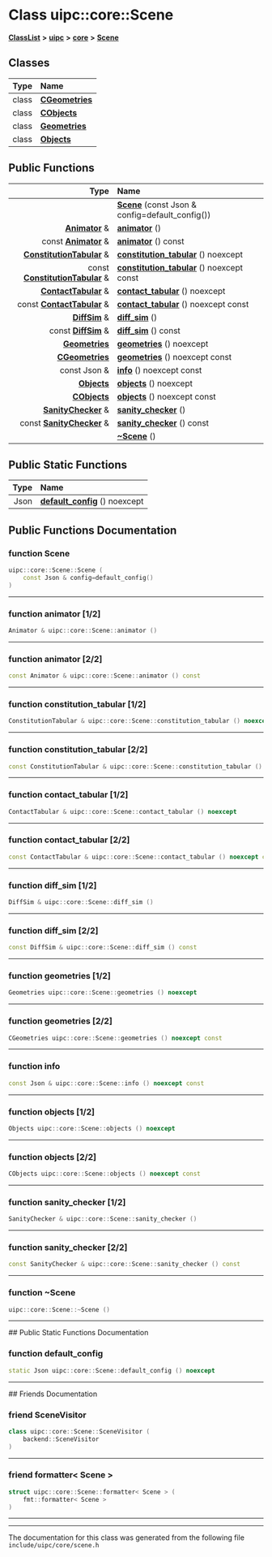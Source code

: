 

# Class uipc::core::Scene



[**ClassList**](annotated.md) **>** [**uipc**](namespaceuipc.md) **>** [**core**](namespaceuipc_1_1core.md) **>** [**Scene**](classuipc_1_1core_1_1_scene.md)




















## Classes

| Type | Name |
| ---: | :--- |
| class | [**CGeometries**](classuipc_1_1core_1_1_scene_1_1_c_geometries.md) <br> |
| class | [**CObjects**](classuipc_1_1core_1_1_scene_1_1_c_objects.md) <br> |
| class | [**Geometries**](classuipc_1_1core_1_1_scene_1_1_geometries.md) <br> |
| class | [**Objects**](classuipc_1_1core_1_1_scene_1_1_objects.md) <br> |






















## Public Functions

| Type | Name |
| ---: | :--- |
|   | [**Scene**](#function-scene) (const Json & config=default\_config()) <br> |
|  [**Animator**](classuipc_1_1core_1_1_animator.md) & | [**animator**](#function-animator-12) () <br> |
|  const [**Animator**](classuipc_1_1core_1_1_animator.md) & | [**animator**](#function-animator-22) () const<br> |
|  [**ConstitutionTabular**](classuipc_1_1core_1_1_constitution_tabular.md) & | [**constitution\_tabular**](#function-constitution_tabular-12) () noexcept<br> |
|  const [**ConstitutionTabular**](classuipc_1_1core_1_1_constitution_tabular.md) & | [**constitution\_tabular**](#function-constitution_tabular-22) () noexcept const<br> |
|  [**ContactTabular**](classuipc_1_1core_1_1_contact_tabular.md) & | [**contact\_tabular**](#function-contact_tabular-12) () noexcept<br> |
|  const [**ContactTabular**](classuipc_1_1core_1_1_contact_tabular.md) & | [**contact\_tabular**](#function-contact_tabular-22) () noexcept const<br> |
|  [**DiffSim**](classuipc_1_1core_1_1_diff_sim.md) & | [**diff\_sim**](#function-diff_sim-12) () <br> |
|  const [**DiffSim**](classuipc_1_1core_1_1_diff_sim.md) & | [**diff\_sim**](#function-diff_sim-22) () const<br> |
|  [**Geometries**](classuipc_1_1core_1_1_scene_1_1_geometries.md) | [**geometries**](#function-geometries-12) () noexcept<br> |
|  [**CGeometries**](classuipc_1_1core_1_1_scene_1_1_c_geometries.md) | [**geometries**](#function-geometries-22) () noexcept const<br> |
|  const Json & | [**info**](#function-info) () noexcept const<br> |
|  [**Objects**](classuipc_1_1core_1_1_scene_1_1_objects.md) | [**objects**](#function-objects-12) () noexcept<br> |
|  [**CObjects**](classuipc_1_1core_1_1_scene_1_1_c_objects.md) | [**objects**](#function-objects-22) () noexcept const<br> |
|  [**SanityChecker**](classuipc_1_1core_1_1_sanity_checker.md) & | [**sanity\_checker**](#function-sanity_checker-12) () <br> |
|  const [**SanityChecker**](classuipc_1_1core_1_1_sanity_checker.md) & | [**sanity\_checker**](#function-sanity_checker-22) () const<br> |
|   | [**~Scene**](#function-scene) () <br> |


## Public Static Functions

| Type | Name |
| ---: | :--- |
|  Json | [**default\_config**](#function-default_config) () noexcept<br> |


























## Public Functions Documentation




### function Scene 

```C++
uipc::core::Scene::Scene (
    const Json & config=default_config()
) 
```




<hr>



### function animator [1/2]

```C++
Animator & uipc::core::Scene::animator () 
```




<hr>



### function animator [2/2]

```C++
const Animator & uipc::core::Scene::animator () const
```




<hr>



### function constitution\_tabular [1/2]

```C++
ConstitutionTabular & uipc::core::Scene::constitution_tabular () noexcept
```




<hr>



### function constitution\_tabular [2/2]

```C++
const ConstitutionTabular & uipc::core::Scene::constitution_tabular () noexcept const
```




<hr>



### function contact\_tabular [1/2]

```C++
ContactTabular & uipc::core::Scene::contact_tabular () noexcept
```




<hr>



### function contact\_tabular [2/2]

```C++
const ContactTabular & uipc::core::Scene::contact_tabular () noexcept const
```




<hr>



### function diff\_sim [1/2]

```C++
DiffSim & uipc::core::Scene::diff_sim () 
```




<hr>



### function diff\_sim [2/2]

```C++
const DiffSim & uipc::core::Scene::diff_sim () const
```




<hr>



### function geometries [1/2]

```C++
Geometries uipc::core::Scene::geometries () noexcept
```




<hr>



### function geometries [2/2]

```C++
CGeometries uipc::core::Scene::geometries () noexcept const
```




<hr>



### function info 

```C++
const Json & uipc::core::Scene::info () noexcept const
```




<hr>



### function objects [1/2]

```C++
Objects uipc::core::Scene::objects () noexcept
```




<hr>



### function objects [2/2]

```C++
CObjects uipc::core::Scene::objects () noexcept const
```




<hr>



### function sanity\_checker [1/2]

```C++
SanityChecker & uipc::core::Scene::sanity_checker () 
```




<hr>



### function sanity\_checker [2/2]

```C++
const SanityChecker & uipc::core::Scene::sanity_checker () const
```




<hr>



### function ~Scene 

```C++
uipc::core::Scene::~Scene () 
```




<hr>
## Public Static Functions Documentation




### function default\_config 

```C++
static Json uipc::core::Scene::default_config () noexcept
```




<hr>## Friends Documentation





### friend SceneVisitor 

```C++
class uipc::core::Scene::SceneVisitor (
    backend::SceneVisitor
) 
```




<hr>



### friend formatter&lt; Scene &gt; 

```C++
struct uipc::core::Scene::formatter< Scene > (
    fmt::formatter< Scene >
) 
```




<hr>

------------------------------
The documentation for this class was generated from the following file `include/uipc/core/scene.h`

